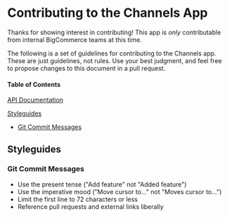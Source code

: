 # Contributing to the Channels App

Thanks for showing interest in contributing! This app is *only* contributable from internal BigCommerce teams at this time.

The following is a set of guidelines for contributing to the Channels app. These are just guidelines, not rules. Use your best judgment, and feel free to propose changes to this document in a pull request.

#### Table of Contents

[API Documentation](https://developer.bigcommerce.com/api)

[Styleguides](#styleguides)
  * [Git Commit Messages](#git-commit-messages)

## Styleguides

### Git Commit Messages

* Use the present tense ("Add feature" not "Added feature")
* Use the imperative mood ("Move cursor to..." not "Moves cursor to...")
* Limit the first line to 72 characters or less
* Reference pull requests and external links liberally
